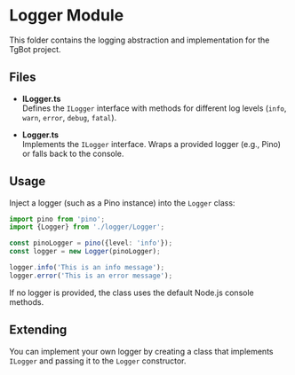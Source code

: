 # Logger Module

This folder contains the logging abstraction and implementation for the TgBot project.

## Files

- **ILogger.ts**  
  Defines the `ILogger` interface with methods for different log levels (`info`, `warn`, `error`, `debug`, `fatal`).

- **Logger.ts**  
  Implements the `ILogger` interface. Wraps a provided logger (e.g., Pino) or falls back to the console.

## Usage

Inject a logger (such as a Pino instance) into the `Logger` class:

```typescript
import pino from 'pino';
import {Logger} from './logger/Logger';

const pinoLogger = pino({level: 'info'});
const logger = new Logger(pinoLogger);

logger.info('This is an info message');
logger.error('This is an error message');
```

If no logger is provided, the class uses the default Node.js console methods.

## Extending

You can implement your own logger by creating a class that implements `ILogger` and passing it to the `Logger` constructor.
